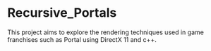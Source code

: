 # Recursive_Portals
This project aims to explore the rendering techniques used in game franchises such as Portal using DirectX 11 and c++.
